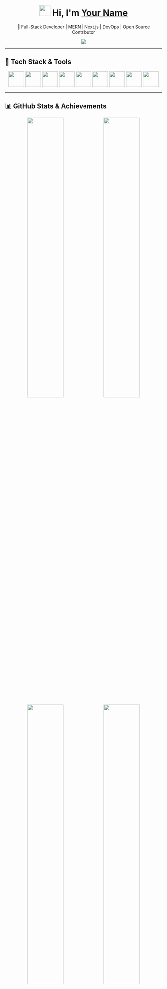 <!-- 🔥 Profile Header -->
<h1 align="center"> 
  <img src="https://media.giphy.com/media/hvRJCLFzcasrR4ia7z/giphy.gif" width="35"> 
  Hi, I'm <a href="https://github.com/your-username">Your Name</a> 
</h1>

<p align="center">
  🚀 Full-Stack Developer | MERN | Next.js | DevOps | Open Source Contributor  
</p>

<p align="center">
  <img src="https://readme-typing-svg.demolab.com?font=Fira+Code&weight=600&size=22&pause=1000&color=F75C7E&center=true&vCenter=true&width=700&height=55&lines=Building+Scalable+Web+Apps;Passionate+About+Tech+%26+Innovation;Creating+Solutions+With+Code">
</p>

---

<!-- 💻 Tech Stack -->
## 🚀 **Tech Stack & Tools**
<p align="center">
  <img src="https://cdn.jsdelivr.net/gh/devicons/devicon/icons/react/react-original.svg" width="50px"/>
  <img src="https://cdn.jsdelivr.net/gh/devicons/devicon/icons/nodejs/nodejs-original.svg" width="50px"/>
  <img src="https://cdn.jsdelivr.net/gh/devicons/devicon/icons/mongodb/mongodb-original.svg" width="50px"/>
  <img src="https://cdn.jsdelivr.net/gh/devicons/devicon/icons/javascript/javascript-original.svg" width="50px"/>
  <img src="https://cdn.jsdelivr.net/gh/devicons/devicon/icons/typescript/typescript-original.svg" width="50px"/>
  <img src="https://cdn.jsdelivr.net/gh/devicons/devicon/icons/docker/docker-original.svg" width="50px"/>
  <img src="https://cdn.jsdelivr.net/gh/devicons/devicon/icons/aws/aws-original.svg" width="50px"/>
  <img src="https://cdn.jsdelivr.net/gh/devicons/devicon/icons/postgresql/postgresql-original.svg" width="50px"/>
  <img src="https://cdn.jsdelivr.net/gh/devicons/devicon/icons/git/git-original.svg" width="50px"/>
</p>

---

<!-- 📊 GitHub Stats -->
## 📊 **GitHub Stats & Achievements**
<p align="center">
  <img src="https://github-readme-streak-stats.herokuapp.com/?user=your-username&theme=tokyonight" width="48%"/>
  <img src="https://github-readme-stats.vercel.app/api?username=your-username&show_icons=true&theme=tokyonight" width="48%"/>
</p>

<p align="center">
  <img src="https://github-readme-stats.vercel.app/api/top-langs/?username=your-username&layout=compact&theme=tokyonight" width="48%"/>
  <img src="https://github-profile-trophy.vercel.app/?username=your-username&theme=tokyonight&margin-w=15&margin-h=15" width="48%">
</p>

---

<!-- 🌍 Projects -->
## 🚀 **Projects & Contributions**
✅ **[Project Name](https://github.com/your-username/project-repo)** – Short project description.  
✅ **[Project Name](https://github.com/your-username/project-repo)** – Another key project.  
✅ **[Open Source Contribution](https://github.com/your-username/contributed-repo)** – Contribution highlight.  

For more, check out my **[GitHub Repositories](https://github.com/your-username?tab=repositories)**.  

---

<!-- 🔥 Coding GIF -->
## 💻 **Code in Action**
<p align="center">
  <img src="https://media.giphy.com/media/qgQUggAC3Pfv687qPC/giphy.gif" width="500px"/>
</p>

---

<!-- 🤝 Social Media -->
## 🤝 **Let's Connect**
<p align="center">
  <a href="https://twitter.com/your-twitter"><img src="https://img.shields.io/badge/Twitter-%231DA1F2.svg?style=for-the-badge&logo=Twitter&logoColor=white"></a>
  <a href="https://linkedin.com/in/your-linkedin"><img src="https://img.shields.io/badge/LinkedIn-%230A66C2.svg?style=for-the-badge&logo=linkedin&logoColor=white"></a>
  <a href="mailto:your-email@gmail.com"><img src="https://img.shields.io/badge/Gmail-D14836?style=for-the-badge&logo=gmail&logoColor=white"></a>
  <a href="https://portfolio-yourwebsite.com"><img src="https://img.shields.io/badge/Portfolio-%23000000.svg?style=for-the-badge&logo=firefoxbrowser&logoColor=white"></a>
</p>

---

